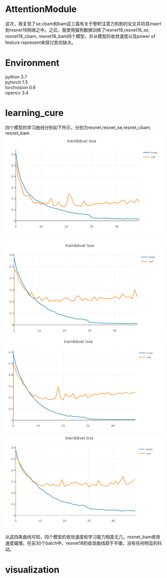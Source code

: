 # AttentionModule
这次，我复现了se,cbam和bam这三篇有关于卷积注意力机制的论文并将其insert到resnet18网络之中。之后，我使用猫狗数据训练了resnet18,resnet18_se, resnet18_cbam, resnet18_bam四个模型，并从模型的收敛速度以及power of feature represent来探讨其优缺点。
# Environment
python 3.7    
pytorch 1.5    
torchvision 0.6    
opencv 3.4  
# learning_cure
四个模型的学习曲线分别如下所示，分别为resnet,resnet_se,resnet_cbam, resnet_bam  
![image](images/resnet18_learning_cure.PNG)  
![image](images/se_learning_cure.PNG)  
![image](images/cbam_learning_cure.PNG)  
![image](images/bam_learning_cure.PNG)  
从这四条曲线可知，四个模型的收敛速度和学习能力相差无几，resnet_bam收敛速度偏慢。在前30个batch中，resnet18的收敛曲线趋于平缓，没有任何明显的抖动。
# visualization

